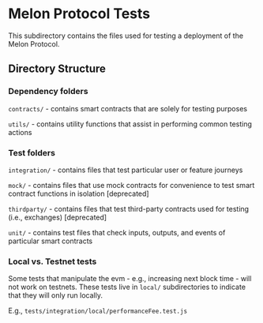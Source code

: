 # Melon Protocol Tests

This subdirectory contains the files used for testing a deployment of the Melon Protocol.

## Directory Structure

### Dependency folders

`contracts/` - contains smart contracts that are solely for testing purposes

`utils/` - contains utility functions that assist in performing common testing actions

### Test folders

`integration/` - contains files that test particular user or feature journeys

`mock/` - contains files that use mock contracts for convenience to test smart contract functions in isolation [deprecated]

`thirdparty/` - contains files that test third-party contracts used for testing (i.e., exchanges) [deprecated]

`unit/` - contains test files that check inputs, outputs, and events of particular smart contracts

### Local vs. Testnet tests

Some tests that manipulate the evm - e.g., increasing next block time - will not work on testnets. These tests live in `local/` subdirectories to indicate that they will only run locally.

E.g., `tests/integration/local/performanceFee.test.js`
